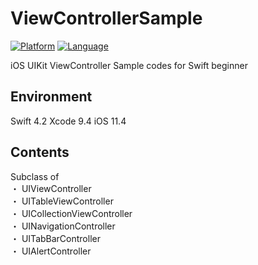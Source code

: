 # ViewControllerSample

[![Platform](http://img.shields.io/badge/platform-ios-blue.svg?style=flat
)](https://developer.apple.com/iphone/index.action)
[![Language](http://img.shields.io/badge/language-swift-brightgreen.svg?style=flat
)](https://developer.apple.com/swift)

iOS UIKit ViewController Sample codes for Swift beginner

## Environment

Swift 4.2
Xcode 9.4
iOS 11.4

## Contents

Subclass of<br>
・ UIViewController<br>
・ UITableViewController<br>
・ UICollectionViewController<br>
・ UINavigationController<br>
・ UITabBarController<br>
・ UIAlertController<br>
